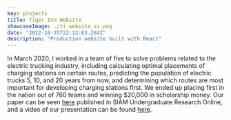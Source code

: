 ```yaml
---
key: projects
title: Tiger Inn Website
showcaseImage: ./ti_website_ss.png
date: "2022-10-25T22:12:03.284Z"
description: "Production website built with React"
---
```


In March 2020, I worked in a team of five to solve problems related to the electric trucking industry, including calculating optimal placements of charging stations on certain routes, predicting the population of electric trucks 5, 10, and 20 years from now, and determining which routes are most important for developing charging stations first. We ended up placing first in the nation out of 760 teams and winning $20,000 in scholarship money. Our paper can be seen [here](https://www.siam.org/Portals/0/Publications/SIURO/Vol13/S133509PDF.pdf?ver=2020-08-20-120041-480) published in SIAM Undergraduate Research Online, and a video of our presentation can be found [here](https://www.youtube.com/watch?list=PLf_ipOSbWC86dNdRO-JUsrKjYO8wUyztH&v=uS4JKTfgYVU&feature=emb_title).

